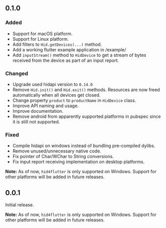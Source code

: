 ## 0.1.0

### Added

- Support for macOS platform.
- Support for Linux platform.
- Add filters to `Hid.getDevices(...)` method.
- Add a working flutter example application in /example/
- Add `inputStream()` method to `HidDevice` to get a stream of bytes received
  from the device as part of an input report.

### Changed

- Upgrade used hidapi version to `0.14.0`
- Remove `Hid.init()` and `Hid.exit()` methods. Resources are now freed automatically when all devices get closed.
- Change property `product` to `productName` in `HidDevice` class.
- Improve API naming and usage.
- Improve documentation.
- Remove android from apparently supported platforms in pubspec since it is still not supported.

### Fixed

- Compile hidapi on windows instead of bundling pre-compiled dylibs.
- Remove unused/unnecessary native code.
- Fix pointer of Char/WChar to String conversions.
- Fix input report receiving implementation on desktop platforms.

**Note:** As of now, `hid4flutter` is only supported on Windows. Support for other platforms will be added in future releases.

## 0.0.1

Initial release.

**Note:** As of now, `hid4flutter` is only supported on Windows. Support for other platforms will be added in future releases.

